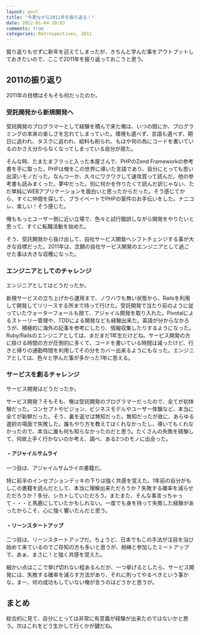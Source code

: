 ```yaml
---
layout: post
title: "今更ながら2011年を振り返る！"
date: 2012-01-04 10:03
comments: true
categories: Retrospectives, 2011
---
```


振り返りもせずに新年を迎えてしまったが、きちんと学んだ事をアウトプットしておきたいので、ここで2011年を振り返っておこうと思う。

## 2011の振り返り

2011年の目標はそもそも何だったのか。

### 受託開発から新規開発へ

受託開発のプログラマーとして経験を積んで来た俺は、いつの間にか、プログラミングの本来の楽しさを忘れてしまっていた。環境も選べず、言語も選べず、期日に追われ、タスクに追われ、給料も削られ、もはや何の為にコードを書いているのかさえ分からなくなってしまっている自分が居た。

そんな時、たまたまフラっと入った本屋さんで、PHPのZend Frameworkの参考書を手に取った。PHPは俺をこの世界に導いた言語であり、自分にとっても思い出深いモノだった。なんつーか、久々にワクワクして速攻買って読んだ。他の参考書も読みまくった。夢中だった。別に何かを作りたくて読んだ訳じゃない、ただ単純にWEBアプリケーションを面白いと思ったからだった。そう感じてから、すぐに仲間を探して、プライベートでPHPの案件のお手伝いをした。ナニコレ、楽しい！そう感じた。

俺ももっとユーザー側に近い立場で、色々と試行錯誤しながら開発をやりたいと思って、すぐに転職活動を始めた。

そう、受託開発から抜け出して、自社サービス開発へシフトチェンジする事が大きな目標だった。2011年は、念願の自社サービス開発のエンジニアとして過ごせた事は大きな収穫になった。

<!-- more -->

### エンジニアとしてのチャレンジ

エンジニアとしてはどうだったか。

新規サービスの立ち上げから運用まで、ノウハウも無い状態から、Railsを利用して開発してリリースする所まで持って行けた。受託開発で当たり前のように従っていたウォーターフォールも捨て、アジャイル開発を取り入れた。Pivotalによるストーリー管理や、TDDによる開発なども経験出来た。英語が分からなかろうが、積極的に海外の記事を参考にしたり、情報収集したりするようになった。Ruby/Railsのエンジニアとしては、まだまだ1年生だけどね。サービス開発の方に掛ける時間の方が圧倒的に多くて、コードを書いている時間は減ったけど、行きと帰りの通勤時間を利用してその分をカバー出来るようにもなった。エンジニアとしては、色々と学んだ事が多かった1年に思える。

### サービスを創るチャレンジ

サービス開発はどうだったか。

サービス開発？そもそも、俺は受託開発のプログラマーだったので、全てが初体験だった。コンセプトやビジョン、ビジネスモデルやユーザー体験など、本当に全てが新鮮だった。そう、裏を返せば無知だった。無知だったが故に、あらゆる選択の場面で失敗した。誰もやり方を教えてはくれなかったし、導いてもくれなかったので、本当に誰も何も知らなかったのだと思う。たくさんの失敗を経験して、何故上手く行かないのか考え、調べ、ある2つのモノに出会った。

#### ・アジャイルサムライ

一つ目は、アジャイルサムライの書籍だ。

特に前半のインセプションデッキの下りは強く共感を覚えた。1年前の自分がもしこの書籍を読んだとして、本当に理解出来ただろうか？失敗する確率を減らせただろうか？多分、シカトしていただろう。またまた、そんな事言っちゃって・・・と馬鹿にしていたかもしれない。一度でも身を持って失敗した経験があったからこそ、心に強く響いたんだと思う。

#### ・リーンスタートアップ

二つ目は、リーンスタートアップだ。ちょうど、日本でもこの手法が注目を浴び始めて来ているのでご存知の方も多いと思うが、相棒と参加したミートアップで、あぁ、まさに！と強く共感を覚えた。

細かい点はここで挙げ切れない程あるんだが、一つ挙げるとしたら、サービス開発には、失敗する確率を減らす方法があり、それに則ってやるべきという事かな。まー、何の成功もしていない俺が言うのはどうかと思うが。

## まとめ

総合的に見て、自分にとっては非常に有意義が経験が出来たのではないかと思う。次はこれをどう生かして行くかが鍵だね。